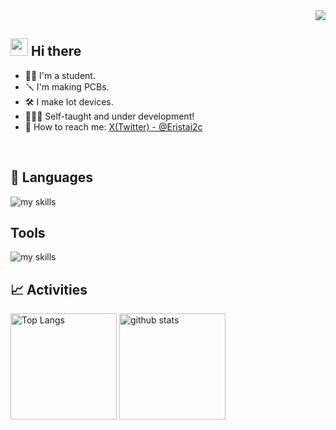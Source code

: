 <!-- 1. GitHub usernameを変更 -->
<div align="right">
  <img src="https://komarev.com/ghpvc/?username=Erista01" />
</div>


<!-- 2. プロフィールや連絡先を変更 -->
## <img src="https://media.giphy.com/media/hvRJCLFzcasrR4ia7z/giphy.gif" width="28"> Hi there


- ✍🏻 I'm a student.
- 🪛 I'm making PCBs.
- 🛠 I make Iot devices.
- 🧑🏻‍🌾 Self-taught and under development!
- 📲 How to reach me: [X(Twitter) - @Eristai2c](https://x.com/Eristai2c)
<br>


<!-- 3. 好きな技術スタックに変更 -->
<!-- ライトモート：theme=light, ダークモート：theme=dark -->
<!-- アイコンの選択肢一覧：https://arc.net/l/quote/zizyykfh -->
## 📝 Languages
<img alt="my skills" src="https://skillicons.dev/icons?theme=dark&perline=7&i=arduino,c,cpp,blender,raspberrypi," />
<br>

## Tools
<img alt="my skills" src="https://skillicons.dev/icons?theme=dark&perline=7&i=blender,visualstudio,vscode" />
<br>

<!-- 4. GitHub usernameを変更, 2箇所 -->
<!-- ライトモート：theme=light, ダークモート：theme=vue-dark  -->
## 📈 Activities
<div align="left"> 
  <img alt="Top Langs" height="170px" src="https://github-readme-stats.vercel.app/api?username=Erista01&theme=vue-dark&layout=compact" />
  <img alt="github stats" height="170px" src="https://github-readme-stats.vercel.app/api/top-langs/?username=Erista01&theme=vue-dark&layout=compact" />
</div>
<!--
This repository is a ✨ _special_ ✨ repository because its `README.md` (this file) appears on your GitHub profile.

Here are some ideas to get you started:

- 🔭 I’m currently working on ...
- 🌱 I’m currently learning ...
- 👯 I’m looking to collaborate on ...
- 🤔 I’m looking for help with ...
- 💬 Ask me about ...
- 📫 How to reach me: ...
- 😄 Pronouns: ...
- ⚡ Fun fact: ...
-->

